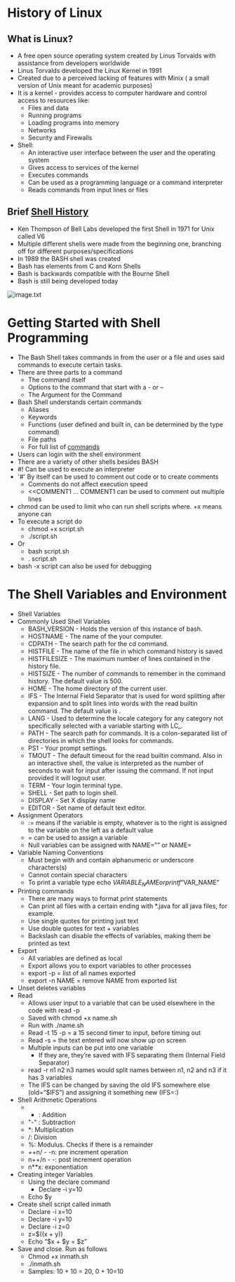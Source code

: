 # History of Linux
## What is Linux?
- A free open source operating system created by Linus Torvalds with assistance from developers worldwide
- Linus Torvalds developed the Linux Kernel in 1991
- Created due to a perceived lacking of features with Minix ( a small version of Unix meant for academic purposes)
- It is a kernel - provides access to computer hardware and control access to resources like: 
  - Files and data
  - Running programs
  - Loading programs into memory
  - Networks
  - Security and Firewalls
- Shell:
  - An interactive user interface between the user and the operating system
  - Gives access to services of the kernel
  - Executes commands
  - Can be used as a programming language or a command interpreter
  - Reads commands from input lines or files
## Brief [Shell History](https://developer.ibm.com/tutorials/l-linux-shells/)
- Ken Thompson of Bell Labs developed the first Shell in 1971 for Unix called V6
- Multiple different shells were made from the beginning one, branching off for different purposes/specifications
- In 1989 the BASH shell was created
- Bash has elements from C and Korn Shells
- Bash is backwards compatible with the Bourne Shell
- Bash is still being developed today

![image.txt](https://developer.ibm.com/developer/default/tutorials/l-linux-shells/images/figure1.gif)

# Getting Started with Shell Programming
- The Bash Shell takes commands in from the user or a file and uses said commands to execute certain tasks.
- There are three parts to a command
  - The command itself
  - Options to the command that start with a - or – 
  - The Argument for the Command
- Bash Shell understands certain commands
  - Aliases
  - Keywords
  - Functions (user defined and built in, can be determined by the type command)
  - File paths
  - For full list of [commands](https://bash.cyberciti.biz/guide/Shell_commands#Executing_commands_using_the_Bash_Shell)
- Users can login with the shell environment
- There are a variety of other shells besides BASH
- #! Can be used to execute an interpreter
- '#' By itself can be used to comment out code or to create comments
  - Comments do not affect execution speed
  - <<COMMENT1 … COMMENT1 can be used to comment out multiple lines
- chmod can be used to limit who can run shell scripts where. +x means anyone can
- To execute a script do
  - chmod +x script.sh
  - ./script.sh
- Or
  - bash script.sh
  - . script.sh
- bash -x script can also be used for debugging

# The Shell Variables and Environment
- Shell Variables
- Commonly Used Shell Variables
  - BASH_VERSION - Holds the version of this instance of bash.
  - HOSTNAME - The name of the your computer.
  - CDPATH - The search path for the cd command.
  - HISTFILE - The name of the file in which command history is saved
  - HISTFILESIZE - The maximum number of lines contained in the history file.
  - HISTSIZE - The number of commands to remember in the command history. The default value is 500.
  - HOME - The home directory of the current user.
  - IFS - The Internal Field Separator that is used for word splitting after expansion and to split lines into words with the read builtin command. The default value is <space><tab><newline>.
  - LANG - Used to determine the locale category for any category not specifically selected with a variable starting with LC_.
  - PATH - The search path for commands. It is a colon-separated list of directories in which the shell looks for commands.
  - PS1 - Your prompt settings.
  - TMOUT - The default timeout for the read builtin command. Also in an interactive shell, the value is interpreted as the number of seconds to wait for input after issuing the command. If not input provided it will logout user.
  - TERM - Your login terminal type.
  - SHELL - Set path to login shell.
  - DISPLAY - Set X display name
  - EDITOR - Set name of default text editor.
- Assignment Operators
  - := means if the variable is empty, whatever is to the right is assigned to the variable on the left as a default value
  - = can be used to assign a variable
  - Null variables can be assigned with NAME=”” or NAME=
- Variable Naming Conventions
  - Must begin with and contain alphanumeric or underscore characters(s)
  - Cannot contain special characters
  - To print a variable type echo $VARIABLE_NAME or printf “%s\n” “$VAR_NAME”
- Printing commands
  - There are many ways to format print statements
  - Can print all files with a certain ending with *.java for all java files, for example.
  - Use single quotes for printing just text
  - Use double quotes for text + variables
  - Backslash can disable the effects of variables, making them be printed as text
- Export
  - All variables are defined as local
  - Export allows you to export variables to other processes
  - export -p = list of all names exported
  - export -n NAME = remove NAME from exported list
- Unset deletes variables
- Read
  - Allows user input to a variable that can be used elsewhere in the code with read -p
  - Saved with chmod +x name.sh
  - Run with ./name.sh
  - Read -t 15 -p = a 15 second timer to input, before timing out
  - Read -s = the text entered will now show up on screen
  - Multiple inputs can be put into one variable
    - If they are, they’re saved with IFS separating them (Internal Field Separator)
  - read -r n1 n2 n3 names would split names between n1, n2 and n3 if it has 3 variables
  - The IFS can be changed by saving the old IFS somewhere else (old=”$IFS”) and assigning it something new (IFS=:)
- Shell Arithmetic Operations
  - + : Addition
  - "-" : Subtraction
  - *: Multiplication
  - /: Division
  - %: Modulus. Checks if there is a remainder
  - ++n/ - -n: pre increment operation
  - n++/n - -: post increment operation
  - n**x: exponentiation 
- Creating integer Variables
  - Using the declare command
    - Declare -i y=10
  - Echo $y
- Create shell script called inmath
  - Declare -i x=10
  - Declare -i y=10
  - Declare -i z=0
  - z=$((x + y))
  - Echo “$x + $y = $z”
- Save and close. Run  as follows
  - Chmod +x inmath.sh
  - ./inmath.sh
  - Samples: 10 + 10 = 20, 0 + 10=10
